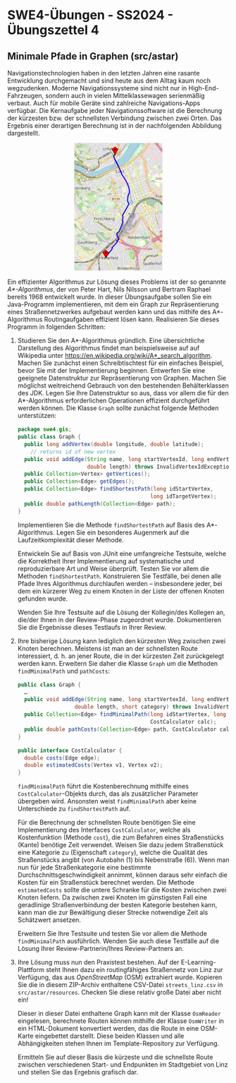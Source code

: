 # **SWE4-Übungen - SS2024 - Übungszettel 4**

## Minimale Pfade in Graphen (src/astar)

Navigationstechnologien haben in den letzten Jahren eine rasante Entwicklung
durchgemacht und sind heute aus dem Alltag kaum noch wegzudenken. Moderne
Navigationssysteme sind nicht nur in High-End-Fahrzeugen, sondern auch in vielen
Mittelklassewagen serienmäßig verbaut. Auch für mobile Geräte sind zahlreiche
Navigations-Apps verfügbar. Die Kernaufgabe jeder Navigationssoftware ist die
Berechnung der kürzesten bzw. der schnellsten Verbindung zwischen zwei Orten.
Das Ergebnis einer derartigen Berechnung ist in der nachfolgenden Abbildung
dargestellt. 

<div align="center">
  <img src="./doc/routing-result.png" width="200">
</div>

Ein effizienter Algorithmus zur Lösung dieses
Problems ist der so genannte _A*-Algorithmus_, der von Peter Hart, Nils Nilsson
und Bertram Raphael bereits 1968 entwickelt wurde. In dieser Übungsaufgabe
sollen Sie ein Java-Programm implementieren, mit dem ein Graph zur
Repräsentierung eines Straßennetzwerkes aufgebaut werden kann und das mithife
des A*-Algorithmus Routingaufgaben effizient lösen kann. Realisieren Sie dieses
Programm in folgenden Schritten:

1.  Studieren Sie den A*-Algorithmus gründlich. Eine übersichtliche Darstellung des
    Algorithmus findet man beispielsweise auf auf Wikipedia unter
    <https://en.wikipedia.org/wiki/A*_search_algorithm>. Machen Sie zunächst einen
    Schreibtischtest für ein einfaches Beispiel, bevor Sie mit der
    Implementierung beginnen. Entwerfen Sie eine geeignete Datenstruktur zur
    Repräsentierung von Graphen. Machen Sie möglichst weitreichend Gebrauch von
    den bestehenden Behälterklassen des JDK. Legen Sie Ihre Datenstruktur so aus,
    dass vor allem die für den A*-Algorithmus erforderlichen Operationen
    effizient durchgeführt werden können. Die Klasse `Graph` sollte zunächst
    folgende Methoden unterstützen:

    ```java
    package swe4.gis; 
    public class Graph {
      public long addVertex(double longitude, double latitude);
        // returns id of new vertex
      public void addEdge(String name, long startVertexId, long endVertexId, 
                          double length) throws InvalidVertexIdException;
      public Collection<Vertex> getVertices();  
      public Collection<Edge> getEdges();
      public Collection<Edge> findShortestPath(long idStartVertex, 
                                              long idTargetVertex);
      public double pathLength(Collection<Edge> path);
    }
    ```

    Implementieren Sie die Methode `findShortestPath` auf Basis des A*-Algorithmus. Legen Sie ein besonderes Augenmerk auf die Laufzeitkomplexität dieser Methode.

    Entwickeln Sie auf Basis von JUnit eine umfangreiche Testsuite, welche die
    Korrektheit Ihrer Implementierung auf systematische und reproduzierbare Art
    und Weise überprüft. Testen Sie vor allem die Methoden `findShortestPath`.
    Konstruieren Sie Testfälle, bei denen alle Pfade Ihres Algorithmus
    durchlaufen werden – insbesondere jeder, bei dem ein kürzerer Weg zu einem
    Knoten in der Liste der offenen Knoten gefunden wurde.

    Wenden Sie Ihre Testsuite auf die Lösung der Kollegin/des Kollegen an, die/der
    Ihnen in der Review-Phase zugeordnet wurde. Dokumentieren Sie die Ergebnisse
    dieses Testlaufs in Ihrer Review.

2.  Ihre bisherige Lösung kann lediglich den kürzesten Weg zwischen zwei Knoten
    berechnen. Meistens ist man an der schnellsten Route interessiert, d. h. an
    jener Route, die in der kürzesten Zeit zurückgelegt werden kann. Erweitern
    Sie daher die Klasse `Graph` um die Methoden `findMinimalPath` und
    `pathCosts`:

    ```java
    public class Graph {
      …
      public void addEdge(String name, long startVertexId, long endVertexId, 
                      double length, short category) throws InvalidVertexIdException;
      public Collection<Edge> findMinimalPath(long idStartVertex, long idTargetVertex, 
                                              CostCalculator calc);
      public double pathCosts(Collection<Edge> path, CostCalculator calc)
    }
    ```
    ```java
    public interface CostCalculator {
      double costs(Edge edge);
      double estimatedCosts(Vertex v1, Vertex v2);
    }
    ```

    `findMinimalPath` führt die Kostenberechnung mithilfe eines
    `CostCalculator`-Objekts durch, das als zusätzlicher Parameter übergeben wird.
    Ansonsten weist `findMinimalPath` aber keine Unterschiede zu `findShortestPath`
    auf.
  
    Für die Berechnung der schnellsten Route benötigen Sie eine Implementierung des Interfaces `CostCalculator`, welche als Kostenfunktion (Methode `cost`), die zum Befahren eines Straßenstücks (Kante) benötige Zeit verwendet. Weisen Sie dazu jedem Straßenstück eine Kategorie zu (Eigenschaft `category`), welche die Qualität des Straßenstücks angibt (von Autobahn (1) bis Nebenstraße (6)). Wenn man nun für jede Straßenkategorie eine bestimmte Durchschnittsgeschwindigkeit annimmt, können daraus sehr einfach die Kosten für ein Straßenstück berechnet werden. Die Methode `estimatedCosts` sollte die untere Schranke für die Kosten zwischen zwei Knoten liefern. Da zwischen zwei Knoten im günstigsten Fall eine geradlinige Straßenverbindung der besten Kategorie bestehen kann, kann man die zur Bewältigung dieser Strecke notwendige Zeit als Schätzwert ansetzen.

    Erweitern Sie Ihre Testsuite und testen Sie vor allem die Methode
    `findMinimalPath` ausführlich. Wenden Sie auch diese Testfälle auf die
    Lösung Ihrer Review-Partnerin/Ihres Review-Partners an.

3.  Ihre Lösung muss nun den Praxistest bestehen. Auf der E-Learning-Plattform
    steht Ihnen dazu ein routingfähiges Straßennetz von Linz zur Verfügung, das
    aus _OpenStreetMap_ (OSM) extrahiert wurde. Kopieren Sie die in diesem
    ZIP-Archiv enthaltene CSV-Datei `streets_linz.csv` in `src/astar/resources`.
    Checken Sie diese relativ große Datei aber nicht ein! 
    
    Dieser in dieser Datei enthaltene Graph kann mit der Klasse `OsmReader`
    eingelesen, berechnete Routen können mithilfe der Klasse `OsmWriter` in ein
    HTML-Dokument konvertiert werden, das die Route in eine OSM-Karte
    eingebettet darstellt. Diese beiden Klassen und alle Abhängigkeiten stehen
    Ihnen im Template-Repository zur Verfügung.

    Ermitteln Sie auf dieser Basis die kürzeste und die schnellste Route zwischen
    verschiedenen Start- und Endpunkten im Stadtgebiet von Linz und stellen Sie das
    Ergebnis grafisch dar.